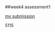 ##week4 assessment1

[my submission](https://repl.it/@iOghenetega/LustrousUnselfishDonateware)

5115
